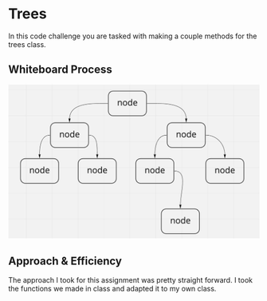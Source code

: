# Trees

In this code challenge you are tasked with making a couple methods for the trees class.

## Whiteboard Process

<img src="./trees.png" alt="trees" />

## Approach & Efficiency

The approach I took for this assignment was pretty straight forward. I took the functions we made in class and adapted it to my own class.
